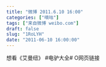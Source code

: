 ```yaml
---
title: "微博 2011.6.10 16:00"
categories: ["嘀咕"]
tags: ["来自微博 weibo.com"]
draft: false
slug: "1RoLYH"
date: "2011-06-10 16:00:00"
---
```


<p>想看《艾曼纽》 #电驴大全# O网页链接 ​​​​</p>
